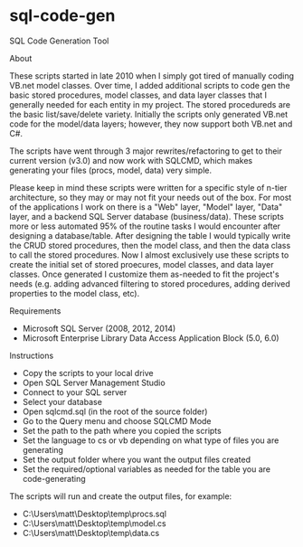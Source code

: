# sql-code-gen
SQL Code Generation Tool

About

These scripts started in late 2010 when I simply got tired of manually coding VB.net model classes. Over time, I added additional scripts to code gen the basic stored procedures, model classes, and data layer classes that I generally needed for each entity in my project. The stored procedureds are the basic list/save/delete variety. Initially the scripts only generated VB.net code for the model/data layers; however, they now support both VB.net and C#.

The scripts have went through 3 major rewrites/refactoring to get to their current version (v3.0) and now work with SQLCMD, which makes generating your files (procs, model, data) very simple.

Please keep in mind these scripts were written for a specific style of n-tier architecture, so they may or may not fit your needs out of the box. For most of the applications I work on there is a "Web" layer, "Model" layer, "Data" layer, and a backend SQL Server database (business/data). These scripts more or less automated 95% of the routine tasks I would encounter after designing a database/table. After designing the table I would typically write the CRUD stored procedures, then the model class, and then the data class to call the stored procedures. Now I almost exclusively use these scripts to create the initial set of stored proecures, model classes, and data layer classes. Once generated I customize them as-needed to fit the project's needs (e.g. adding advanced filtering to stored procedures, adding derived properties to the model class, etc).

Requirements
- Microsoft SQL Server (2008, 2012, 2014)
- Microsoft Enterprise Library Data Access Application Block (5.0, 6.0)

Instructions
- Copy the scripts to your local drive
- Open SQL Server Management Studio
- Connect to your SQL server
- Select your database
- Open sqlcmd.sql (in the root of the source folder)
- Go to the Query menu and choose SQLCMD Mode
- Set the path to the path where you copied the scripts
- Set the language to cs or vb depending on what type of files you are generating
- Set the output folder where you want the output files created
- Set the required/optional variables as needed for the table you are code-generating

The scripts will run and create the output files, for example:

- C:\Users\matt\Desktop\temp\procs.sql
- C:\Users\matt\Desktop\temp\model.cs
- C:\Users\matt\Desktop\temp\data.cs
